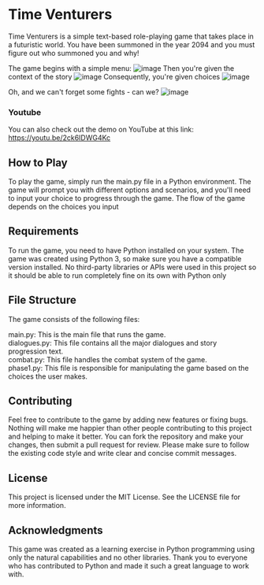 # Time Venturers
Time Venturers is a simple text-based role-playing game that takes place in a futuristic world. You have been summoned in the year 2094 and you must figure out who summoned you and why!

The game begins with a simple menu:
![image](https://github.com/row-huh/time-ventures/assets/74301640/ade077b9-c76a-4ef6-9a6d-e7bf04416563)
Then you're given the context of the story 
![image](https://github.com/row-huh/time-ventures/assets/74301640/82dba80a-e2e9-46df-9f57-c94e9b14e16d)
Consequently, you're given choices
![image](https://github.com/row-huh/time-ventures/assets/74301640/04af1ab9-398e-4730-8961-e67af6b10c05)

Oh, and we can't forget some fights - can we?
![image](https://github.com/row-huh/time-ventures/assets/74301640/4119bbf7-51a0-4478-ae0f-90f778c02768)


### Youtube
You can also check out the demo on YouTube at this link:
https://youtu.be/2ck6IDWG4Kc

## How to Play
To play the game, simply run the main.py file in a Python environment. The game will prompt you with different options and scenarios, and you'll need to input your choice to progress through the game. The flow of the game depends on the choices you input

## Requirements
To run the game, you need to have Python installed on your system. The game was created using Python 3, so make sure you have a compatible version installed. No third-party libraries or APIs were used in this project so it should be able to run completely fine on its own with Python only

## File Structure
The game consists of the following files:

main.py: This is the main file that runs the game.                                         
dialogues.py: This file contains all the major dialogues and story progression text.                                                                   
combat.py: This file handles the combat system of the game.                                                                                        
phase1.py: This file is responsible for manipulating the game based on the choices the user makes.                                                             


## Contributing
Feel free to contribute to the game by adding new features or fixing bugs. Nothing will make me happier than other people contributing to this project and helping to make it better. You can fork the repository and make your changes, then submit a pull request for review. Please make sure to follow the existing code style and write clear and concise commit messages. 

## License
This project is licensed under the MIT License. See the LICENSE file for more information.

## Acknowledgments
This game was created as a learning exercise in Python programming using only the natural capabilities and no other libraries. Thank you to everyone who has contributed to Python and made it such a great language to work with.
